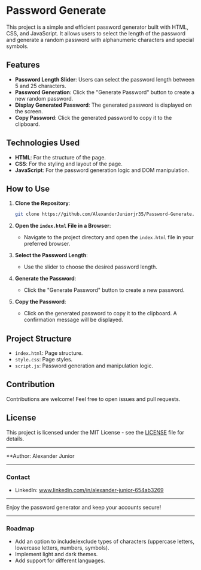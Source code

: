 # Password Generate

This project is a simple and efficient password generator built with HTML, CSS, and JavaScript. It allows users to select the length of the password and generate a random password with alphanumeric characters and special symbols.

## Features

- **Password Length Slider**: Users can select the password length between 5 and 25 characters.
- **Password Generation**: Click the "Generate Password" button to create a new random password.
- **Display Generated Password**: The generated password is displayed on the screen.
- **Copy Password**: Click the generated password to copy it to the clipboard.

## Technologies Used

- **HTML**: For the structure of the page.
- **CSS**: For the styling and layout of the page.
- **JavaScript**: For the password generation logic and DOM manipulation.

## How to Use

1. **Clone the Repository**:
    ```bash
    git clone https://github.com/AlexanderJuniorjr35/Password-Generate.git
    ```
2. **Open the `index.html` File in a Browser**:
    - Navigate to the project directory and open the `index.html` file in your preferred browser.

3. **Select the Password Length**:
    - Use the slider to choose the desired password length.

4. **Generate the Password**:
    - Click the "Generate Password" button to create a new password.

5. **Copy the Password**:
    - Click on the generated password to copy it to the clipboard. A confirmation message will be displayed.

## Project Structure

- `index.html`: Page structure.
- `style.css`: Page styles.
- `script.js`: Password generation and manipulation logic.

## Contribution

Contributions are welcome! Feel free to open issues and pull requests.

## License

This project is licensed under the MIT License - see the [LICENSE](LICENSE) file for details.

---

**Author: Alexander Junior

---

### Contact

- LinkedIn: www.linkedin.com/in/alexander-junior-654ab3269

---

Enjoy the password generator and keep your accounts secure!

---

### Roadmap

- Add an option to include/exclude types of characters (uppercase letters, lowercase letters, numbers, symbols).
- Implement light and dark themes.
- Add support for different languages.
